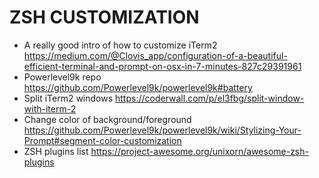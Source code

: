 # ZSH CUSTOMIZATION

* A really good intro of how to customize iTerm2
https://medium.com/@Clovis_app/configuration-of-a-beautiful-efficient-terminal-and-prompt-on-osx-in-7-minutes-827c29391961
* Powerlevel9k repo
https://github.com/Powerlevel9k/powerlevel9k#battery
* Split iTerm2 windows https://coderwall.com/p/el3fbg/split-window-with-iterm-2
* Change color of background/foreground https://github.com/Powerlevel9k/powerlevel9k/wiki/Stylizing-Your-Prompt#segment-color-customization
* ZSH plugins list https://project-awesome.org/unixorn/awesome-zsh-plugins
